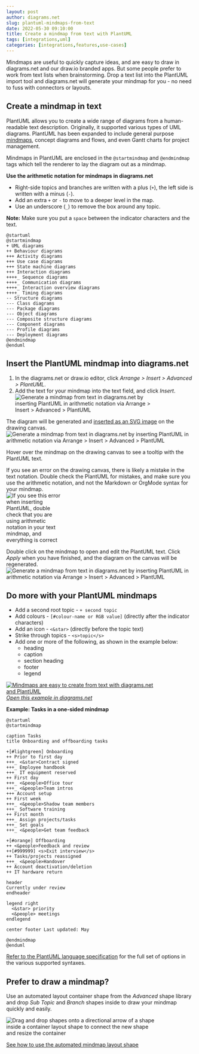 ```yaml
---
layout: post
author: diagrams.net
slug: plantuml-mindmaps-from-text
date: 2022-05-30 09:10:00
title: Create a mindmap from text with PlantUML
tags: [integrations,uml]
categories: [integrations,features,use-cases]
---
```


Mindmaps are useful to quickly capture ideas, and are easy to draw in diagrams.net and our draw.io branded apps. But some people prefer to work from text lists when brainstorming. Drop a text list into the PlantUML import tool and diagrams.net will generate your mindmap for you - no need to fuss with connectors or layouts.

## Create a mindmap in text

PlantUML allows you to create a wide range of diagrams from a human-readable text description. Originally, it supported various types of UML diagrams. PlantUML has been expanded to include general purpose [mindmaps](https://plantuml.com/de/mindmap-diagram), concept diagrams and flows, and even Gantt charts for project management. 

Mindmaps in PlantUML are enclosed in the ``@startmindmap`` and ``@endmindmap`` tags which tell the renderer to lay the diagram out as a mindmap.

**Use the arithmetic notation for mindmaps in diagrams.net**
* Right-side topics and branches are written with a plus (``+``), the left side is written with a minus (``-``). 
* Add an extra ``+`` or ``-`` to move to a deeper level in the map.
* Use an underscore (``_``) to remove the box around any topic. 

**Note:** Make sure you put a ``space`` between the indicator characters and the text.

```
@startuml
@startmindmap
+ UML diagrams
++ Behaviour diagrams
+++ Activity diagrams
+++ Use case diagrams
+++ State machine diagrams
+++ Interaction diagrams
++++_ Sequence diagrams
++++_ Communication diagrams
++++_ Interaction overview diagrams
++++_ Timing diagrams
-- Structure diagrams
--- Class diagrams
--- Package diagrams
--- Object diagrams
--- Composite structure diagrams
--- Component diagrams
--- Profile diagrams
--- Deployment diagrams
@endmindmap
@enduml
```

## Insert the PlantUML mindmap into diagrams.net

1. In the diagrams.net or draw.io editor, click _Arrange > Insert > Advanced > PlantUML_.
2. Add the text for your mindmap into the text field, and click _Insert_.
<br /><img src="/assets/img/blog/mindmap-plantuml-example1-insert.png" style="width=100%;max-width:400px;height:auto;" alt="Generate a mindmap from text in diagrams.net by inserting PlantUML in arithmetic notation via Arrange > Insert > Advanced > PlantUML">

The diagram will be generated and [inserted as an SVG image](/doc/faq/svg-insert.html) on the drawing canvas.
<br /><img src="/assets/img/blog/mindmap-plantuml-example1-canvas.png" style="width=100%;max-width:600px;height:auto;" alt="Generate a mindmap from text in diagrams.net by inserting PlantUML in arithmetic notation via Arrange > Insert > Advanced > PlantUML">

Hover over the mindmap on the drawing canvas to see a tooltip with the PlantUML text.

If you see an error on the drawing canvas, there is likely a mistake in the text notation. Double check the PlantUML for mistakes, and make sure you use the arithmetic notation, and not the Markdown or OrgMode syntax for your mindmap.
<br /><img src="/assets/img/blog/mindmap-plantuml-example1-error.png" style="width=100%;max-width:150px;height:auto;" alt="If you see this error when inserting PlantUML, double check that you are using arithmetic notation in your text mindmap, and everything is correct">

Double click on the mindmap to open and edit the PlantUML text. Click _Apply_ when you have finished, and the diagram on the canvas will be regenerated.
<br /><img src="/assets/img/blog/mindmap-plantuml-example1.png" style="width=100%;max-width:600px;height:auto;" alt="Generate a mindmap from text in diagrams.net by inserting PlantUML in arithmetic notation via Arrange > Insert > Advanced > PlantUML">

## Do more with your PlantUML mindmaps

* Add a second root topic - ``+ second topic``
* Add colours - ``[#colour-name or RGB value]`` (directly after the indicator characters)
* Add an icon - ``<&star>`` (directly before the topic text)
* Strike through topics - ``<s>topic</s>``
* Add one or more of the following, as shown in the example below: 
  * heading
  * caption
  * section heading
  * footer
  * legend

[<img src="/assets/img/blog/mindmap-plantuml-example2.png" style="width=100%;max-width:400px;height:auto;" alt="Mindmaps are easy to create from text with diagrams.net and PlantUML">
<br />_Open this example in diagrams.net_](https://app.diagrams.net/?tags=%7B%7D&title=mindmap-plantuml-example.drawio#R3X1Zd%2BJItu6vycezliay0o%2BAZCyXJVJGAksvd4EgZWbagIX06%2B%2B3d0RoMLjqdt3O07myu90Jm1BE7HmIQV%2FM%2FvYyeJseXr39fLH5YmjzyxfT%2FmIYumaa%2BIcghYB0vklA9racy0Y1YLQsF%2BpJCT0v54tjq%2BFpv9%2Bcloc2MN3vdov01IJN3972ebvZj%2F2mPephmi2uAKN0urmGTpbz06uAfjP%2BqOEPi2X2qkbWv96JX7ZT1Vhicnydzvd5A2Q6X8z%2B235%2FEp%2B2l%2F5iQ8RTdBHP3X%2FyazWxt8XudOOB6Lh4G85WRBND20xn4As3ko9tprtTtN3Y09NUwv%2FofTG%2B%2FutM0%2BnNCVx9%2B2J2G18s7Xiavp3O282XTn%2Bnvm6Xu%2Fl2emAQ%2FtLp4bTc7zBSOD2ujwQ6LU8gqqENd7P99G2%2B3GXEot0c%2F7%2F%2F8aMBO6kn%2BM%2FofelgZuaGiJy9LRYA2%2B1uZDP6n%2Fb9bbl%2FYyEhbi%2FfjoT%2BfFo0G%2FX%2Bzxei1dcN42N8nW4P%2BEBo4EtGwP5%2Bd3qbMumOy2y3mF897mwPm32xIIRegcRsv19ftXFD%2FN%2FiX%2BflYUs8MrS3BZjy3u5Nu%2F93JnlY7A9ERTHN4Y8fy3TB2J7f%2Ft2Hw8V0S%2FIETPfH1sOAdtN0f%2BY5Hxen8%2BHmhPPF4hrnvxl0JJQAMxajbxfb2eLteNXNaP%2FjlEO0qeXbdLn7yGY1hy0Y9Xr1dPdIXCMxf9uTBhyhFbVUtcZZUC%2FZfrq5%2Fu1vUBnwoxKPH4vFfDZN11diu3%2Bb7mBhhMg2xLyJzN8MdK%2F6VurytnhfLvJGFzzSHf9HjKR6PKo%2BnMvyJJgNAaSHqyHvqzatOQm1Ne5rCmLY6fETbfgbDB4w7%2F37oiWiDRGbL6Bqy%2FepsBj3cCEL%2Fthszbr0CuJJqXiDWL7tFLlfF9O56L5%2FfiODuCnQ5rwjYJNei928bkp%2Fm0W2EDRlG84jan9nHViwYGaWp%2BIvnmiTgGUdaO2yo5yIHFoZzAWxhj3UXnx4mrKEnw8wxiA52WDNkzZCGF48rswuxq9gZJlrc2306y8%2F9m9wS58Y9uN71vjlD%2BErKndTaD%2F%2B53UWnM33szPQZoPBcJn%2Bj1W5sco9HU%2BFcp1weAf6uNyyj%2B3t9k%2FSDen4BnE4LeFnuxtSVdM%2B7Ylo0%2BNBePEfywsh3eOHuwqqKQg%2Bs48yu%2BIrxJim37sQ7v3v9p01m%2BTZfDsuUmPzPltpS29k5e6yt5lt%2FfdksDknpbYcj58HT2G2dB98LZ501vHk8j7bRnfutvPurr6hv%2B8PvpEUPfR2Oad4YvrwrKX2%2Fv3JnJvzomN6Rec93abv3qqbe%2F27cr5N0dvraTbolMPd63E66bx9Hz3u5w%2FP%2BXD57R1PmU%2B7tHza3hVJ8e0yDNedJ1O0w%2BxWM6OjJZOOFpnPndlgHC1eehs8ryUvr9qT4Zdp4WbTwfiQGK%2Fa95FrDO15vui7WfrwuEmNcQGMe6nZ28Tm8yh%2BeT7MMOfZ9u6cjNCG%2BwR2u%2FkheXjeD1dRPnzpWUPjdTOdzPdzey%2F6s0%2FLeOK%2FJebj%2BxxUGS79wfM6wV%2F8B%2BZoJC%2BP5XRyd8b4l6eVA3yTQ%2FIy78%2FM7M5ddTOv39U9e535q8xEe3M6edamtrb0w24nfSBqH95nht6bbZ%2BDeGKB2vprYnQOyW69%2FL66rJNJUj6V1rcEf%2Bl2vJr3e%2FtkstlNHwL07%2BRPqzT3Soe5tphciD7l%2FOHxfWpEX90SfLDF39D0tXR795aMdDmHPebb%2FSPZbo4z%2B3AGrTdD0HNubNbzAc3duXig5QJz9UrPwNw7hCNg75gX88AdJIfZIL9zl541tDP6WwL2PtsFp2QLJzO5dGg%2BkKby6cXfpNvNFv1sia%2F4fliQdAEHwI7g824%2BeO0lg4OemsBt5%2Beg%2B2HGMvS8WTw8e6LN53MbjizND72Lu%2BrY85fHgmRn9rDOiG%2FJC3i%2BHRvTydj83r%2Fj%2BQMPtPGBh%2BI5%2BlsF52GYaX6%2FKSOSduF%2BpeiJvz%2FwezEzTpunFyVDztmzT1vgfRxCa6A9fzR57q08Dd8tpmNIPFsDF9dQPCQ%2BzwdjCzzmPtCuGq%2Bi2yR5nU02x0WoLVPj%2FpwWegkZPCRLN0sg2%2FO%2BXk5fDhsag3CQMLOSme3j%2B2wQgE8XaP9cmzr36%2BluXBLu0JXX2IA1IDmgeTiyDc%2Fdbcw9lnMPtKfVuvTLaPl9fXeOt3ev6faZeJaRBXEHd9sE48Uvj2vo9A58fE2NU3lN%2F0qOOp4zvh%2BG3WWLJ2WDJzvmf%2FG0ijCHRyGTS0vH3CD3m2NCdJF8GS69y9B2LC%2FMbvLKD4%2FoQ3xHP51Kpmh8xs8x%2FMK6%2BHYG3IUFJEkMMqE12rLSsJrS23iiH2b09M5%2Fne28E1mi6SSuNAM2%2BCvN0gv%2FfS74Jc2MKODmldSH3bNXZsWw72KGodFZzoz7Qlj1%2FJ17sCvbUcnV8%2Bp%2B4EXxBb007IlH%2FLR8OyDaWg3aFguesXv2R5%2FoRZgxrW%2FbmQ96EAaGkiW%2FonVsPq1ii2TpZ%2BgB%2FMc5MZ%2F3weT5X%2FMXXyO7lA7uVyyXyx7LYyjbMN6rWFLaMVguMA5RehiSnSFKRw%2BPh5lJPPpG8lDAamXJ4L7TkO4cXmfvDkDZtVb6YXD2VzEkKjdAVQvfC9fJAfdA1dzwl1ZZw7pHtAVfI81b9jz8C4lfX%2FxVCnh2Jm%2FijxgO6qb6k53id4eol4W2p%2Ft9y%2FCJonbceVplum%2B7Al5Y%2BtD2yqv2S0uDVlN7S3KB4bCoJSws2sewUl7dz8iybsLrcQs1LnHsBhevtXV1Up7rJL3QV69vNT3XOn7x97AmRfyy%2FgpvdcsTKev8TzyR9g88UU4aITxRDG9MVPGkRCOyqayjj7k8FzFZuwcfEUtnk9gN7Rzca9N%2Bb405%2Bt5qbTzZmQ7%2BmMMwJbrm%2FjK3QPOLX65N18EIK%2Bc4tKOzF6Ydv%2Bjyd5ILL1zrHn0v48Z3kpPAELx1OpC3Bk8e2fP%2FE%2Bvp2cdfRFOVTfS04eiWpj5P9Hw2uOskkwjx4v05GcAHGsdvTyZbc7brvVfwM0vAxzB0O21656Vnxw1696BBiPYaPLr%2B7n3kodbqk%2F2F8CHXEen%2Fq1Xt%2FvFreCU8Y0l7Xvr2WvnOHNamA8qViMcex%2F3eJn0ZH9KBvsF4FIuRFBjJJPiP88HJYV9hK4OLixbo4%2BLZLp6JNW%2BkdKHR5j%2FMiyYGGKWf4ymy%2FAG0GKMDhtEttpR214A2Q4KjI3qH78UM7TiDn9VbWIVB3pYmR0e%2FP02aHpExNaRJiy8cLYxa2VYJDDrATOPowG5EB7t1I0K7lZWwTcFMbtj7EfxTKwvJyutIwSnhlww%2FhGT9EvLvr7yrWAHSRh6Q5B%2FWPzmkO4pzn18X4adWH94iYA8PGQGvswKwLCgRlyJagIWHV3Uu7HlXbse1GQ6NyEqGL60COUTJ8BE4E3oKjnhuTXJWDIlDIahfQCPC9Ozb0KJll%2BEUFQg4vEYZFMPRR%2FgacLJi0LrVmnAjT0dzRYQRmzRXAU8hFQq%2BNkEbBS8E3IWXdCHHscKtg%2BiHrDjm0zXFuB5p%2BMUvJDzsXuDVGO7bFJM34Twf6I5nVf1U7clSxKI95u%2Fb0Q04eckY43I%2FpGOG5AEimwy0i7NW%2F3h2yNb8w3wqeA%2B8zDoqWhP9rC2JrzWE1vg1z0Ar8MZm%2BEVETs4Fn5EP3oBTNEa8J17aWY0D4bzqGowb4EPYY%2BYZ5TirSMLXgCvaKTjjnDOeow%2FtQ0dFq%2B3%2Bm3CWCbeQtIMNiRXtEGl0S8K51X8YUx4nZK45nwpOtCMeBHotKzHLEMkKWRyfo1SngIwXvpR3wAtEO6WEG5iT0I%2FC0oZ21V5YDNYDD7zqSvmCZ7DXUg8CGhOyGpdSbjV%2BtoBuhaRDuWpTKp6GNP5SRcncVvCU21IEL%2FWHx4kUrQwZKVJfoFugyfF00hnIvsR9jXEVvEUTg%2BQSHtKCj6VoXfaTadJmEBw4OAL3JaLoUMiTwtlHPi%2F4kEp83JLGCqs2kdILr63vrtCRcs24s22qcRc2SNqaynY0xyMbZKc3aO9ABqJKbuFZGnIVqLExj8CQNKHaVyFpVSh72da9Gs66B38J2VQ0UXaUdEyTMM23FZ2u6fp7ZzKpKT0teJFKuVW%2BjGpU65z83Pc11XQ2q2TU02bmuPgk2y0EvyLk9A50MCBZ0Yi3PvUN%2B%2BT3ibeRBbrrVY3FdvVhX%2FBfRGtd6LjSEcic7bB8KhmRbZYVzUTN7Z9EHbnkQQuHln0vSZ67prSZQq5Y9jz6nGOe0s95udBTj3QK%2BLINxPzXHUETgmelwJ%2FaRxfZXiPZ9vsf%2FG4ZkY01he1twsm2OJ0rXQMcNrxqDz21FBz2KK90sJR0LMEPxJ1VPyHJvAe%2BeR1P2KSS4k6JK%2BDgncCpEa%2FUcGmnS0TpH9s3fCuyI%2Bj0DTh91j1l70eV7wNu0EcRY9S%2BmHniVLZeVDDQlnQ7XLN9hM53Kjhss18GH%2F1wBYftsNpzgfz1u21fy3RXctBqD1yjDsfvDF9rkq9WFde3bFMN5ziob1mSZo32TZ%2Fa7L8FJ1%2FC8sf9jFQFxilBv9xbBW0fXML3hanGdu8GbTjr4jq6oA100yDfL%2BSD6rCRpANosop06TdJhqQ8UXXKMet4LavayxzIFrKT5VKmQJOuJeQ%2BkN%2FjwlNxl%2B1ooA2%2BB8LXwj4gThQ4fPCxn8ERS8HPeEp3G76XaB2UcqyG7yVaw95V8ql8L8FjDX6JYjx8piqcwG1ou0omSHeMK9xs9T3OOcbl70GubITyuz5nqlHBVZuW3w0KpRsf%2FK6gD%2FhybQvWFLepXEFDvMS8HpK9swNll%2FRaTrOiIUea7L%2FkdRU7MrifvmXKXITglmen5UdZquAcp4L2oSP8PeYjbKjQKeIlzxFxc9vn1nP5zX2u9bnPDcoqf9w8b%2BKJlk0nHcKl%2FCk%2Bl%2FSZ2yifSzyo%2Bql0W7b5T%2FrcD2tAPq9LPNNa6v%2F%2BGpBcl%2BMVFqvmRWRIm%2FwrVDw7nqo4w46qVSCfdSvV3VWnB89Aa9VUad7MH8b5z5AX%2BIozxT7DSl5S%2BGX4kVVWyUujzc%2BK0S6ge6t2Ftq0NtyqudmintaouSHWJ7td49kl3%2FGBFlxja7b5XWW%2BlqcwUquK8CeU57v6L1JhK53rChuvVmY6ooa6wvYw3ySTzyv7sO8jFSe6VEujmlSHV1QodiBYkZMvRTyTwY91GY54j%2BSZ4T7l5BzzUP1iXQo4x%2BK5T%2FkqKFPF9Cuu%2FUAuo0zApS8n%2F0nxD3LoD3CL6md%2BGMEHY6595eN5bwPFbvDlDDeHHJ%2BJPQ8e7YSRcG9VwU3ItF7hRnH9impymQGfTONeqrie4WsD%2BbCEy7i%2BAef5LGVc325fVjEwz399uQGnuIliAdFPoeJ698Krnnak8%2Fzr%2FhFzuUyHD%2FOp4BynFirm4H4QszK%2BHPvJGhjzBv2DN10RE4o4vuD6Z9i9AUdcUhLvVayocKC6S9dA3pQJuIzvV5ybXiTcrOL7BpziqaGK79vtO1Uc3%2B6%2FAWeZsEhWuJ8qvidZtXSPeGw3%2ByeZC3SWudZ8ajjrQaFifOh6n2QLMsSy4qoYv%2BC6HyQc8s5wGeMXnHvba6kfjorxBTyETC1ZDy5VjM84R4bUg4LH5JqUlNslPUs1oiwXq9qyTaF4Sis%2FgYrn0daTPOW2WhXPi3EuglbIifqqLsc4IpaS43GuQzEswyFzroK3aYL8xnU0rheTb2U41WCFzRB15DK%2BKNx9yq9ZnpjPBcf%2BYSRyCIGzgfi8EPkJt9GUXoR2S98L8lWULwrcuyqml3QiG6RsjbIdjfEYHphXtGe5kvE%2Bw728IVdaRSuK5VdEE5YrGe%2Fz%2FIW9tFu6V8OZJqmK93mu0o6yjiHeZzoNQ0fR6ZqujbWsppe5sZ51w7d1af9V5XeTwX05HdwX6fa%2BM1z9IqvVZapWq0EDIZ%2BVz%2BUdHzH0h%2FeXGK%2BvyeDOpKyBov%2FZZHyKaQ9n%2BdkKUnAhSooqZ8pS5ocOcbrTsESGz9q2lpqK6G0VS%2BsTF8wV22l85yz0IjUCEhn9pnsHqLKg4grKvDyddrl93%2Fjvye7ZRNa4AR%2BKeLI5U1%2BfRdS%2B3aY3ImHdGzXpTV4lNlp8siVPypSzdVEtoH642gArKSof3E%2Fd5leMqJtyJSLqFi04om62%2BW0j6mH%2FOqKm%2FVyCd79U5QHRgVpX5yqO5duehSxyMH0BD%2Fq9E401bexV%2Bm%2FrrG%2FXFtQbKZ1NizoXuC%2BRa%2Bxmy14OT%2FEvkou0uNPiF%2F%2FtL2wnslyX5Bny7xjCdmaQX9IDB1EMV2lN8sCkB14I%2BV7KzJd3LqqILqN%2BeNeossFD7qdu8xvZT4MrJKxX3YuSc17ZtYNS7EeNjDGkfP4eTy6f1q0QP7YoHYoaQ4PSZDXTssUh%2B5obw%2Bt%2BOu1%2BfprVpH0Yaq2I4xq%2FDLRhn2M0s1or4lpyqgHfTMDlWpHIM3TkkAQ3qrUihqeI40Q%2ByPG%2BiE8p%2FoJ1djhvorqpjN0oXoOlCawrOK2Xh7HMB9MqnqQ81g%2BRy%2FS7DJfrRSK%2FtfF5pOBc0xH58Aq0HCncKLbl2LXEfHlc3rPA8TXDNXiyi4TL3LsB5%2FnQPoJM%2F9D%2B4lV7H3j%2BJbTtGk41XsyT%2B6Gd0DKP4xwQnsnn%2Bav%2BeW3DZDq05tOAOxrnGnJvgswlHYVvWed9nAPSvo8PuS7nXMYNODyhy7xv58CMsw65vVS5Ca9Lca1CRy7KcNr7UNFOwZl2FENL2jXbL1We2O6%2FhkuZsANBOztW%2Bzo4hgfeF0E71T%2Fvc%2BjQ3qT2fBpwol1I%2B3iiSlYgW5Ahph3nHkwLUXvoSHknuhhMU4ZHutQPi9cOq%2FaRCYvItKNcF7IvcFvSGpeY03CUc57q0z4Cwfej5IFG%2FAirNp7iKfJH51Llj4K%2FF9n24lW7n5m2tD4m5cxRuSjnv4jZxXi865T3NsicDbOV8DZNkC%2FTGhLluWINSeTRZaxsRlGtIfHnbiHlqZA4g0axrJkIfPB76VW5M%2BcWUi%2Fypr4zP2GroDfc1qzyR0EntkHS1lgV7o3xyO5Uut2gPcmAyJ2ZVibbICVX1dgu6aGgiU020pW0cqW97DZ1rwFnmpBdv9Q0qeworUNLmGdWdLqia8P2N6OtG%2Fb%2Fxv5Iqs3UnnhC51heX9Pd4%2BsCeeivUSOlnUFqFy7txWytJrFXySivQHw03yBm0JLJ%2FQnjbpLJM59w%2BwneWWgHrIdY8cykJlOVYq28c7PNL5nTNKIHmdM0aSFymp8UYVzlNM9rRxc5wv9%2BTuMXH09HkXWDZfiFVglUZlCdjtL41E25NsRJgNBIto1Taq11gl9p1zPsX10bkrufU0l1r%2BD2IbK0WzvOTb%2BOsmhXhyk9PCIyT61wUM%2FK4jJcrnCUHq%2FYkSchuKtWOBgO6oooKKRzLXKFo6RdMkHOVpfhypvQrhTkQWSh23B4HBcyQxEt7RKpvEzJZ5PoJIHNcLnCwXALny8KLlY4vHLIu0Io6pC4UUW1pFVrqkLyuFq1wsHwoOCIg%2BFyRaEBp%2FkQ1bmK3m5frwLw%2FOFlruEG2TUal%2FtZVtEdSQyiFfKerf5LOrdFdPgwnwpOvPTqqK8UEZfEd7VWKxyl0H%2BKZroMlxFwSTvHZBT3AU47vqRXDel8WIUDcI7IR2QCLiPdknatiOgLc82rFYUGnHk5kisQ7fZFtZLR6r8FN%2BvImOpCVeRKO5g6PkcYrf61KvJuz6eCsx4sVTWfZUVnGWJZidQKR8k7g0jGWd4jtcLBcESRUj8CtcIh4amIaJlvcoWjpJ08MkoLqaLt0a4c3ZdyS5GIT34uDETUqdqMFE9ptTytokpqW0WoYWrWEaondtVLWtEuX6U%2FnCGt5HhLtcLBuFNNR8HbNLE547nQWTFRied%2BVPTGcLnCUdLuKo9XTUmeMolzpAkZji2Jz4VPYBM%2Bok2p9CK0W%2Fqu4bOKUKVtqnGX0azdth3N8QguVzjatC%2BqFQ6mVWo05EqrxuZVH0ETilbFCgfDhb20W7pXw1l%2BumqFg2lS2VHomN%2BXdGJb2b1N199%2BhSNQa%2FXmsN9a4QBtAvJB0B8%2Bl7cdb5LBI%2Fz5UZwXhw%2Bebzeb%2BWdVuhD5Cnwv7V%2BDX6cTYZwPoFfaZ4ccJSVOl8iJaB837bfX%2FKJL%2B0SlNIjIE1poSo5AAqMOS2CYttr8J6t0H89e0z0X9PffOXvtdG7EFGQZRO3gvxfJ9fU14t13yLImbtR4pJtAQNHnPbDSEyO7Ucde19isKmw6vAMR8by76twvBhvE0Jszxih%2BnnTRruSuiUxcSRftgs5hK8pauuo2P1O6%2Frsn%2B9f6tXT9ankCed9rqQno9DqdS%2BtAaiJeLSjuGisIPWRjcmVhO15%2Fki1rTElRB4aUUJRN%2B7B7NmAXVQcGFyjKo739mYCLOjDgFLHSWSOC56oOLOApMldawQ2oLiXrwIHmc120W7g2w6V3BZzPA3r6FZzO6CAKgyfTqI4lvS7mSvthYsy1y3BZB2Y4ogTkTwruSjjtBU1zWtEUOFAdmDyhRdG3GHep6sAML4dkewRcZigNOM%2FHk3Xadnu%2Fqvfy%2FClCuIYvSWszXfQTqGhXI4%2BDyEr3lt1W%2FyKTiIqP86ngDnjJZ%2Bmcqp%2BhnUl8ue6t1TzLLOKNgItoGnDaT17egFO0y7wHL3O%2FqHGgejTLn81wWQdmi0T1N4YPq6ikASecedVF0q5uT7Vy40b%2FLTjLROhJ2nVVHZj2fAN%2FqvN1W%2F37vNeIZa41nwpOtKO8W9Q8WVYgW8ZQ6EGp6sDCsjqGlPdS1YEFPCqkfhSqDizhms%2FnuZhvsg7MOMOnSj2gMQmP0JVyS31GvO%2FK45sqVBtH8dTDOLqKskVbwVNq61d1YDEO9FrSKlIRu%2FAIyALFeIGqAzPuQz672b1Bkwhy2fOp2iTrldwPomFpMwgu6sACd9gDIU8G5qJzXT9kGaYbIhgfj289IHxkm0LpRd7Wd9IFzMXntmybGrgLGyRtjbIdzfEIrlW63aR9X9WBGW6yDVJyVY1NEXIkaML4uoJW1IbtZbetexWcaWKpOjDtAavtKOlYIGGeVtHpiq6%2Fex3YD9XNNcFFnUy9XQ0b8V0Yd0by4n6%2BY1Zvxzu0ahAX7TgJVC3bcRLyn3YshXjoYz%2FgTrufn3oPg198wCJ0PkR7HkdyLSzobF8LC0e77icyfyYWv1JVknZkVvtaTCVTQ1rhCQOSqV9gX4ub13OM1Rx1YWUyWH2S%2B2Dir2bmGJrYQ8Zxv5oPNgbfD2hY78lgfEzE50914v9HmiJaOaVdlxcpTTrvbCX9GClparT5jaWJsL%2BSJp2qP1RB8n6J81lO4d%2BQJn9FVjTWfd6nORoHdKtQkTzMX9NtRDfbaPOXx%2FMnGQIikLatpLWoD%2FJk37A8lHfqPt24YBOHaC0K%2FYRRh2tfpTixQvLUaPMz16KcZ%2F5v0FqLEnXL2BpWa1FpQ3LSz3PMv7mlspljDu3GSTle%2F4pyWUuWmVxEubfOJyJv%2BALP8Kr7GuJcVZv51jVxplzc0GarMwF8y5qpqtV0FlbG8rRHwPD66ka1mGJhXdzetlY5IGI3V7RrjKn28IsxqeocoV9H3Py2ImuQUZxk8J4iXtPnG9Vytaog2olb49rzpDtnZAy76qoK%2B29%2BhjJSdwnyTWvyLsELr3xxlJPyPX2Ph%2FnD%2BvMox%2FB5HxHz58JnnkPeB2GIO0SyFlzQeW0y%2Fen%2BGJskrgue0N58unmNzmzEJqIi1ceFVi58PjdDZ7UpQoppFQ0w2mlNVehuzVMhh4W44apqR9WWvGpnxzrdssfxOdlqm8cpaRXM57MATt4Y35C3%2B%2FFeffQpx89Kzre4PZ%2FvJjhVqSwhQzWc%2BvHZGjmqH9rvxeM2bgOU97JcwS8iR4hVPzWczheErinbq%2F4FrVcS%2FpE3BHc00IH30ghdCTnPMgXNyCrSylcTDrrxZ0%2B2p3w2voYz7SPeW9WGu3xOmflM%2Bk1nkQhflg9J%2F9oW1HDqh1fTowvbA%2BZdpil5kflju%2F8WvDGfJrw5%2F2b%2FTXxv08cHj8mGFULWaL9UV%2BOznvBpfPZe8J5Wbjq1TKxL0Z5l7yL5Qqs9N%2FClPJdX0rj9EPwV82ncgCnaSHybcNqfFJjSnmm13aV7ZzJaJWN7qtpKnJSNpHlYcp%2BYoejt0V4hHof2uHlWRe8y6Ci42P3Bcq3RfFm%2B6CwYrdgpviHXVHLhiTOubfzoTFkLv6i4hkfSXnz0K3zHSofviKt1%2FhaM7qXQlU4CX543rfr7Uo%2FI3tA%2BK0mPjkd3uwgfZAhfQ7yNTbEvj2wZ3R5JZ5FcS%2FKbapKWtA3EA13YnYY8Mc%2BUnlB0nVotuLg9NFe3gfIdTSXPQyc%2F6duO4peB3P5391HmDR9VsO0roTOrzimZjDVaUUuv7%2Bxt3vfdqOL%2Fp%2B%2F79lRNvOBajdxZD900uP6GMX%2BB1cWyum2V7z6vaKlzrSnMrKp2%2F9d0%2FIn3pmfV2gLdVFnTkfQXWbKd3aSjvD%2Fd%2Bid09P59OloVHUO6V7KiI62Sd%2Bh8L%2BjogY6a%2BzDOk8G9lkyCr66jt%2B4vdEfaKYwC%2Ffv4tPHL3tLbuoU%2FcTrJgHAfb2HnyjjcbGKqi9qR7hvI%2BcbanwG9YeDlUQN%2B52Sgv6Zd7U87OKzilx6v%2FLn34p5wwLTpy%2FMxGfW%2Bz5r3iFPdqt97T7ZJfdd10RMnPHLqa%2F82KfwjZyWDOTKX8fnlQx%2FU5s%2BiF0DH31PQZ1aAF%2BLEC%2BzH2u8vj29%2F6t%2By7%2F2knCO7u3mDL%2Bb9Z3F8eyl697OX3nFmbjaY657fnrC9e5%2Fm1e9%2Fdf8pj%2BU6jTsiA%2FVc99vjrreZmbA3Yec78D3ERpTNB3d6mt1sE4ldnZszyXIqx3ede3iZO53HNSg77bbHFKfmmzjnyeQuR5b2V%2BcQa%2BzCmZFoc%2BLEqAdtuYcVBEfE79mzvBt7Bs5CQ6pRghe%2FBIfO7kMPlv1Ab2koEZ9LzhN3Tj%2Fce5%2F2qu7A5WM9Xgvjh%2BQloBro62zU24LToDykvpYCWk8%2BJ8Z47jrt2%2BjFGK2%2BBtXzRe91tg2qNwZwW%2F1Yrdy%2FjLrf0vL22nJaWoK6UoqfzBo%2F2uEQS7wV568p3qjLSj7V%2FEuAKXo6zOUq%2BZPxvIHu82cp0yRr5P%2FWkiNF8vKsp1vMCjIzxfPoo4Bu%2FeU7EvD7ZrZ9hs28X%2FM88CzG2SVinwbXijBe5tr5NiWurayskWlh3t0PWLmQfK6sbeel7B1edI5%2FA%2B49NsZMR%2FbIyNOglbctUMDWokszaVqQ%2FqZ3hOZp40j33IdkA8mmKl5GGQmiNUQ57j4y7jXqI13yyX9k0%2FvSg0UfjnoP4ZhuROoiAlz%2FOdreG%2FGoN6JbVKYTfTNc9r6nsJ6j9fOTe%2F8ITgCPSZQ9TzoGrMb7bMta%2Fedok%2FittohwnyJQpN8LWdtB4fFa%2B%2FN5MN7GL%2BMj4Pf1O1j2mXwHy58hSYAJTpE3Ql%2F9tbjRJd2tv7r347C%2F1E7fV%2Fk7vRXkyfQN%2FEuvmaE33NB7auh1MovLp69G0xtvqhks9tvF6Y3eECQfuJOvaJPvqDM0%2BT2v3%2FjW0eR73V4bb3v7%2Bk2%2BBm4q3zKXVV3XL2LDB%2Fl2HPW18Wo2BapfA8fNGy%2FTM53%2FCw%3D%3D)

**Example: Tasks in a one-sided mindmap**

```
@startuml
@startmindmap

caption Tasks
title Onboarding and offboarding tasks

+[#lightgreen] Onboarding
++ Prior to first day
+++_ <&star>Contract signed
+++_ Employee handbook
+++_ IT equipment reserved
++ First day
+++_ <&people>Office tour
+++_ <&people>Team intros
+++ Account setup
++ First week
+++_ <&people>Shadow team members
+++_ Software training
++ First month
+++_ Assign projects/tasks
+++_ Set goals
+++_ <&people>Get team feedback

+[#orange] Offboarding
++ <&people>Feedback and review
++[#999999] <s>Exit interview</s>
++ Tasks/projects reassigned
+++_ <&people>Handover
++ Account deactivation/deletion
++ IT hardware return

header
Currently under review
endheader

legend right
  <&star> priority
  <&people> meetings
endlegend

center footer Last updated: May

@endmindmap 
@enduml
```

[Refer to the PlantUML language specification](https://plantuml.com/de/mindmap-diagram) for the full set of options in the various supported syntaxes.


## Prefer to draw a mindmap?

Use an automated layout container shape from the _Advanced_ shape library and drop _Sub Topic_ and _Branch_ shapes inside to draw your mindmap quickly and easily. 

<img src="/assets/img/blog/automatic-layout-mindmap.gif" style="width=100%;max-width:400px;height:auto;" alt="Drag and drop shapes onto a directional arrow of a shape inside a container layout shape to connect the new shape and resize the container">

[See how to use the automated mindmap layout shape](/blog/automated-layout-shapes.html)

